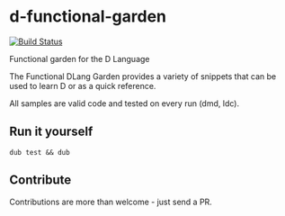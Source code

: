 d-functional-garden
===================

[![Build Status](https://travis-ci.org/greenify/d-functional-garden.svg?branch=master)](https://travis-ci.org/greenify/d-functional-garden)

Functional garden for the D Language

The Functional DLang Garden provides a variety of snippets that can be used to learn D or as a quick reference.

All samples are valid code and tested on every run (dmd, ldc).

Run it yourself
---------------

```
dub test && dub
```

Contribute
----------

Contributions are more than welcome - just send a PR.
